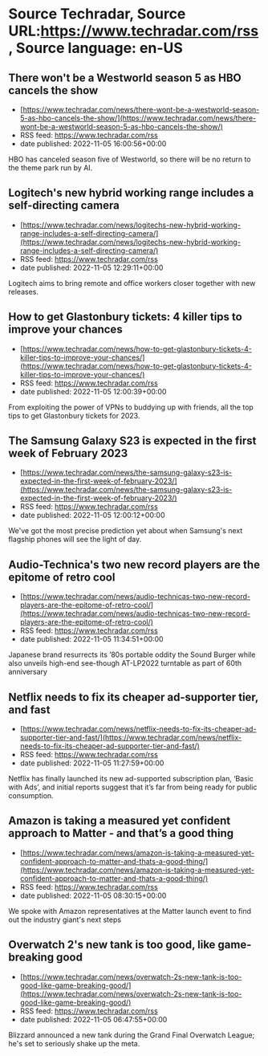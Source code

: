# Source Techradar, Source URL:https://www.techradar.com/rss, Source language: en-US

## There won't be a Westworld season 5 as HBO cancels the show
 - [https://www.techradar.com/news/there-wont-be-a-westworld-season-5-as-hbo-cancels-the-show/](https://www.techradar.com/news/there-wont-be-a-westworld-season-5-as-hbo-cancels-the-show/)
 - RSS feed: https://www.techradar.com/rss
 - date published: 2022-11-05 16:00:56+00:00

HBO has canceled season five of Westworld, so there will be no return to the theme park run by AI.

## Logitech's new hybrid working range includes a self-directing camera
 - [https://www.techradar.com/news/logitechs-new-hybrid-working-range-includes-a-self-directing-camera/](https://www.techradar.com/news/logitechs-new-hybrid-working-range-includes-a-self-directing-camera/)
 - RSS feed: https://www.techradar.com/rss
 - date published: 2022-11-05 12:29:11+00:00

Logitech aims to bring remote and office workers closer together with new releases.

## How to get Glastonbury tickets: 4 killer tips to improve your chances
 - [https://www.techradar.com/news/how-to-get-glastonbury-tickets-4-killer-tips-to-improve-your-chances/](https://www.techradar.com/news/how-to-get-glastonbury-tickets-4-killer-tips-to-improve-your-chances/)
 - RSS feed: https://www.techradar.com/rss
 - date published: 2022-11-05 12:00:39+00:00

From exploiting the power of VPNs to buddying up with friends, all the top tips to get Glastonbury tickets for 2023.

## The Samsung Galaxy S23 is expected in the first week of February 2023
 - [https://www.techradar.com/news/the-samsung-galaxy-s23-is-expected-in-the-first-week-of-february-2023/](https://www.techradar.com/news/the-samsung-galaxy-s23-is-expected-in-the-first-week-of-february-2023/)
 - RSS feed: https://www.techradar.com/rss
 - date published: 2022-11-05 12:00:12+00:00

We've got the most precise prediction yet about when Samsung's next flagship phones will see the light of day.

## Audio-Technica's two new record players are the epitome of retro cool
 - [https://www.techradar.com/news/audio-technicas-two-new-record-players-are-the-epitome-of-retro-cool/](https://www.techradar.com/news/audio-technicas-two-new-record-players-are-the-epitome-of-retro-cool/)
 - RSS feed: https://www.techradar.com/rss
 - date published: 2022-11-05 11:34:51+00:00

Japanese brand resurrects its ’80s portable oddity the Sound Burger while also unveils high-end see-though AT-LP2022 turntable as part of 60th anniversary

## Netflix needs to fix its cheaper ad-supporter tier, and fast
 - [https://www.techradar.com/news/netflix-needs-to-fix-its-cheaper-ad-supporter-tier-and-fast/](https://www.techradar.com/news/netflix-needs-to-fix-its-cheaper-ad-supporter-tier-and-fast/)
 - RSS feed: https://www.techradar.com/rss
 - date published: 2022-11-05 11:27:59+00:00

Netflix has finally launched its new ad-supported subscription plan, ‘Basic with Ads’, and initial reports suggest that it’s far from being ready for public consumption.

## Amazon is taking a measured yet confident approach to Matter - and that’s a good thing
 - [https://www.techradar.com/news/amazon-is-taking-a-measured-yet-confident-approach-to-matter-and-thats-a-good-thing/](https://www.techradar.com/news/amazon-is-taking-a-measured-yet-confident-approach-to-matter-and-thats-a-good-thing/)
 - RSS feed: https://www.techradar.com/rss
 - date published: 2022-11-05 08:30:15+00:00

We spoke with Amazon representatives at the Matter launch event to find out the industry giant's next steps

## Overwatch 2's new tank is too good, like game-breaking good
 - [https://www.techradar.com/news/overwatch-2s-new-tank-is-too-good-like-game-breaking-good/](https://www.techradar.com/news/overwatch-2s-new-tank-is-too-good-like-game-breaking-good/)
 - RSS feed: https://www.techradar.com/rss
 - date published: 2022-11-05 06:47:55+00:00

Blizzard announced a new tank during the Grand Final Overwatch League; he's set to seriously shake up the meta.
